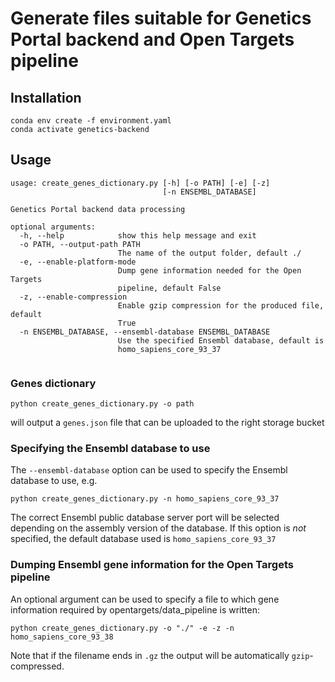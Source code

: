 # Generate files suitable for Genetics Portal backend and Open Targets pipeline

## Installation

```
conda env create -f environment.yaml
conda activate genetics-backend
```

## Usage

```
usage: create_genes_dictionary.py [-h] [-o PATH] [-e] [-z]
                                  [-n ENSEMBL_DATABASE]

Genetics Portal backend data processing

optional arguments:
  -h, --help            show this help message and exit
  -o PATH, --output-path PATH
                        The name of the output folder, default ./
  -e, --enable-platform-mode
                        Dump gene information needed for the Open Targets
                        pipeline, default False
  -z, --enable-compression
                        Enable gzip compression for the produced file, default
                        True
  -n ENSEMBL_DATABASE, --ensembl-database ENSEMBL_DATABASE
                        Use the specified Ensembl database, default is
                        homo_sapiens_core_93_37


```

### Genes dictionary

```
python create_genes_dictionary.py -o path
```

will output a `genes.json` file that can be uploaded to the right storage bucket

### Specifying the Ensembl database to use

The `--ensembl-database` option can be used to specify the Ensembl database to use, e.g.

```
python create_genes_dictionary.py -n homo_sapiens_core_93_37
```

The correct Ensembl public database server port will be selected depending on the assembly version of the database.
If this option is _not_ specified, the default database used is `homo_sapiens_core_93_37`

### Dumping Ensembl gene information for the Open Targets pipeline

An optional argument can be used to specify a file to which gene information required by opentargets/data_pipeline is written:

```
python create_genes_dictionary.py -o "./" -e -z -n homo_sapiens_core_93_38
```

Note that if the filename ends in `.gz` the output will be automatically `gzip`-compressed.
